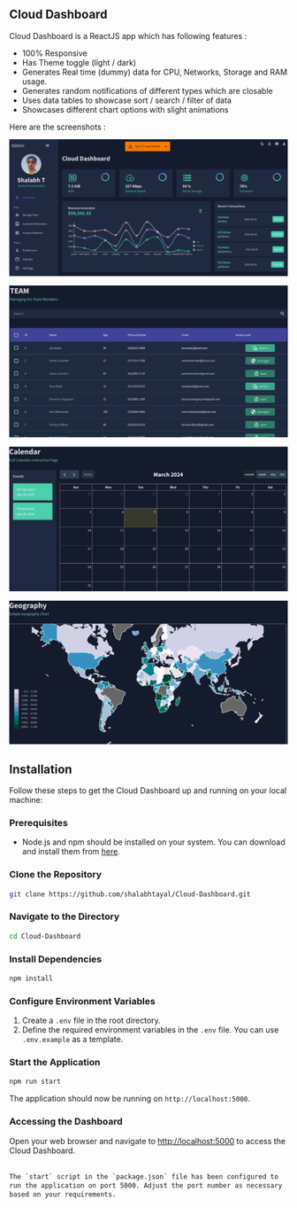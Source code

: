 ## Cloud Dashboard

Cloud Dashboard is a ReactJS app which has following features : 
 -  100% Responsive
 -  Has Theme toggle (light / dark)
 -  Generates Real time (dummy) data for CPU, Networks, Storage and RAM usage.
 -  Generates random notifications of different types which are closable
 -  Uses data tables to showcase sort / search / filter of data
 -  Showcases different chart options with slight animations

Here are the screenshots : 

![dashboard](https://github.com/shalabhtayal/Cloud-Dashboard/blob/main/screenshots/dashboard.png?raw=true)

![team](https://github.com/shalabhtayal/Cloud-Dashboard/blob/main/screenshots/team.png?raw=true)

![calender](https://github.com/shalabhtayal/Cloud-Dashboard/blob/main/screenshots/calender.png?raw=true)

![geography-chart](https://github.com/shalabhtayal/Cloud-Dashboard/blob/main/screenshots/geography_chart.png?raw=true)



## Installation

Follow these steps to get the Cloud Dashboard up and running on your local machine:

### Prerequisites

- Node.js and npm should be installed on your system. You can download and install them from [here](https://nodejs.org/).

### Clone the Repository

```bash
git clone https://github.com/shalabhtayal/Cloud-Dashboard.git
```

### Navigate to the Directory

```bash
cd Cloud-Dashboard
```

### Install Dependencies

```bash
npm install
```

### Configure Environment Variables

1. Create a `.env` file in the root directory.
2. Define the required environment variables in the `.env` file. You can use `.env.example` as a template.

### Start the Application

```bash
npm run start
```

The application should now be running on `http://localhost:5000`.

### Accessing the Dashboard

Open your web browser and navigate to [http://localhost:5000](http://localhost:5000) to access the Cloud Dashboard.
```

The `start` script in the `package.json` file has been configured to run the application on port 5000. Adjust the port number as necessary based on your requirements.
```
